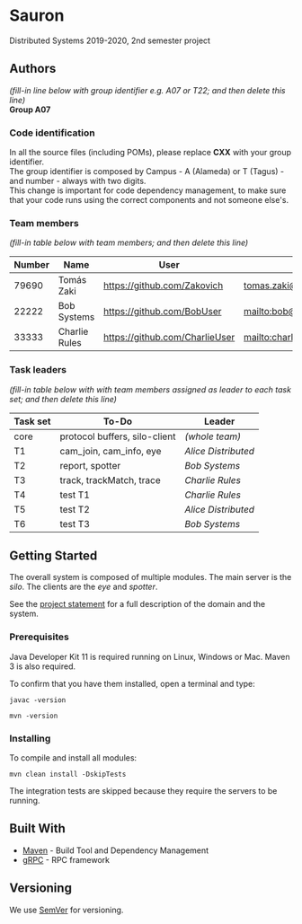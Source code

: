 # Sauron

Distributed Systems 2019-2020, 2nd semester project


## Authors

*(fill-in line below with group identifier e.g. A07 or T22; and then delete this line)*  
**Group A07**

### Code identification

In all the source files (including POMs), please replace __CXX__ with your group identifier.  
The group identifier is composed by Campus - A (Alameda) or T (Tagus) - and number - always with two digits.  
This change is important for code dependency management, to make sure that your code runs using the correct components and not someone else's.

### Team members

*(fill-in table below with team members; and then delete this line)*  

| Number | Name              | User                             | Email                               |
| -------|-------------------|----------------------------------| ------------------------------------|
| 79690  | Tomás Zaki     | <https://github.com/Zakovich>   | <tomas.zaki@tecnico.ulisboa.pt>   |
| 22222  | Bob Systems       | <https://github.com/BobUser>     | <mailto:bob@tecnico.ulisboa.pt>     |
| 33333  | Charlie Rules     | <https://github.com/CharlieUser> | <mailto:charlie@tecnico.ulisboa.pt> |

### Task leaders

*(fill-in table below with with team members assigned as leader to each task set; and then delete this line)*  

| Task set | To-Do                         | Leader              |
| ---------|-------------------------------| --------------------|
| core     | protocol buffers, silo-client | _(whole team)_      |
| T1       | cam_join, cam_info, eye       | _Alice Distributed_ |
| T2       | report, spotter               | _Bob Systems_       |
| T3       | track, trackMatch, trace      | _Charlie Rules_     |
| T4       | test T1                       | _Charlie Rules_     |
| T5       | test T2                       | _Alice Distributed_ |
| T6       | test T3                       | _Bob Systems_       |


## Getting Started

The overall system is composed of multiple modules.
The main server is the _silo_.
The clients are the _eye_ and _spotter_.

See the [project statement](https://github.com/tecnico-distsys/Sauron/blob/master/README.md) for a full description of the domain and the system.

### Prerequisites

Java Developer Kit 11 is required running on Linux, Windows or Mac.
Maven 3 is also required.

To confirm that you have them installed, open a terminal and type:

```
javac -version

mvn -version
```

### Installing

To compile and install all modules:

```
mvn clean install -DskipTests
```

The integration tests are skipped because they require the servers to be running.


## Built With

* [Maven](https://maven.apache.org/) - Build Tool and Dependency Management
* [gRPC](https://grpc.io/) - RPC framework


## Versioning

We use [SemVer](http://semver.org/) for versioning. 
